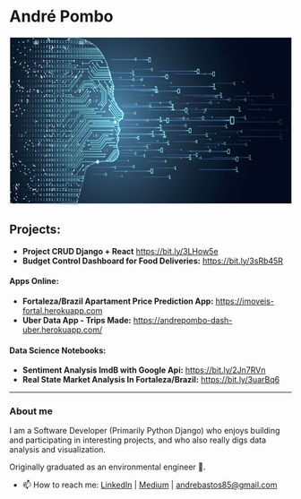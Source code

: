 # André Pombo

<p align="center">
  <img src="img/Banner1.jpg" width="1000" height="300" >
</p>

## Projects:

* **Project CRUD Django + React** https://bit.ly/3LHow5e
* **Budget Control Dashboard for Food Deliveries:** https://bit.ly/3sRb45R
#### Apps Online:

* **Fortaleza/Brazil Apartament Price Prediction App:** https://imoveis-fortal.herokuapp.com
* **Uber Data App - Trips Made:** https://andrepombo-dash-uber.herokuapp.com/
####  Data Science Notebooks:

* **Sentiment Analysis ImdB with Google Api:**  https://bit.ly/2Jn7RVn
* **Real State Market Analysis In Fortaleza/Brazil:** https://bit.ly/3uarBq6


---
### About me

I am a Software Developer (Primarily Python Django) who enjoys building and participating in interesting projects, and who also really digs data analysis and visualization.

Originally graduated as an environmental engineer 🌱.

- 📫 How to reach me: [LinkedIn](https://www.linkedin.com/in/andrepombo/) 
                      | [Medium](https://medium.com/@andrepombo)
                      | andrebastos85@gmail.com 

